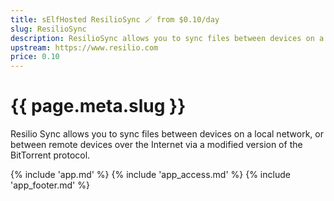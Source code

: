 ```yaml
---
title: sElfHosted ResilioSync 🪄 from $0.10/day
slug: ResilioSync
description: ResilioSync allows you to sync files between devices on a local network, or between remote devices over the Internet via a modified version of the BitTorrent protocol
upstream: https://www.resilio.com
price: 0.10
---
```


# {{ page.meta.slug }}

Resilio Sync allows you to sync files between devices on a local network, or between remote devices over the Internet via a modified version of the BitTorrent protocol.

{% include 'app.md' %}
{% include 'app_access.md' %}
{% include 'app_footer.md' %}